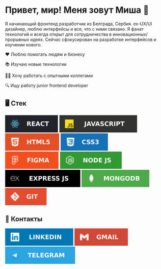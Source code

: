 # Привет, мир! Меня зовут Миша 👋

Я начинающий фронтенд разработчик из Белграда, Сербия. ex-UX/UI дизайнер, люблю интерфейсы и все, что с ними связано. Я фанат технологий и всегда открыт для сотрудничества в инновационных/прорывных идеях. Сейчас сфокусирован на разработке интерфейсов и изучении нового. 

❤️ Люблю помогать людям и бизнесу

📚 Изучаю новые технологии

👨‍💻 Хочу работать с опытными коллегами

🔍 Ищу работу junior frontend developer


## 🖥 Стек

[![REACT](images/REACT.svg)](https://reactjs.org) [![JAVASCRIPT](images/JAVASCRIPT.svg)](https://www.javascript.com) [![HTML5](images/HTML5.svg)](https://www.w3.org/TR/html52/) [![CSS](images/CSS3.svg)](https://www.w3.org/Style/CSS/) [![FIGMA](images/FIGMA.svg)](http://fogma.com) [![NODE JS](images/NODEJS.svg)](https://nodejs.dev) [![EXPRESS JS](images/EXPRESSJS.svg)](https://expressjs.com) [![MONGODB](images/MONGODB.svg)](https://www.mongodb.com) [![GIT](images/GIT.svg)](https://git-scm.com)

## 🤝 Контакты

[![LINKEDIN](images/LINKEDIN.svg)](https://www.linkedin.com/in/mikhail-tsoy/)
[![GMAIL](images/GMAIL.svg)](mailto:mikhail.tsoy123@gmail.com)
[![TELEGRAM](images/TELEGRAM.svg)](t.me/mtsoy123)
